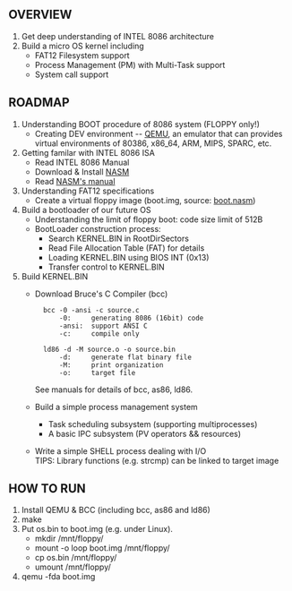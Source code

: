 ## OVERVIEW ##
1. Get deep understanding of INTEL 8086 architecture
2. Build a micro OS kernel including 
   * FAT12 Filesystem support
   * Process Management (PM) with Multi-Task support
   * System call support

## ROADMAP ##
1. Understanding BOOT procedure of 8086 system (FLOPPY only!)
    * Creating DEV environment -- [QEMU](http://qemu.org), an emulator 
      that can provides virtual environments of 80386, x86_64, ARM, 
      MIPS, SPARC, etc.
2. Getting familar with INTEL 8086 ISA 
    * Read INTEL 8086 Manual
    * Download & Install [NASM](http://www.nasm.us/pub/nasm/releasebuilds/2.10.05/)
    * Read [NASM's manual](http://www.nasm.us/xdoc/2.09.04/nasmdoc.pdf)
3. Understanding FAT12 specifications
    * Create a virtual floppy image (boot.img, source: [boot.nasm](https://github.com/aegiryy/fryy/blob/master/source/boot.nasm))
4. Build a bootloader of our future OS
    * Understanding the limit of floppy boot: code size limit of 512B
    * BootLoader construction process:
      * Search KERNEL.BIN in RootDirSectors
      * Read File Allocation Table (FAT) for details
      * Loading KERNEL.BIN using BIOS INT (0x13)
      * Transfer control to KERNEL.BIN
5. Build KERNEL.BIN
    * Download Bruce's C Compiler (bcc)

            bcc -0 -ansi -c source.c   
                -0:     generating 8086 (16bit) code    
                -ansi:  support ANSI C    
                -c:     compile only    

            ld86 -d -M source.o -o source.bin   
                -d:     generate flat binary file    
                -M:     print organization    
                -o:     target file    
      See manuals for details of bcc, as86, ld86.
    * Build a simple process management system
      * Task scheduling subsystem (supporting multiprocesses)
      * A basic IPC subsystem (PV operators && resources)
    * Write a simple SHELL process dealing with I/O  
      TIPS: Library functions (e.g. strcmp) can be linked to target image

## HOW TO RUN ##
1. Install QEMU & BCC (including bcc, as86 and ld86)
2. make
3. Put os.bin to boot.img (e.g. under Linux).
    * mkdir /mnt/floppy/
    * mount -o loop boot.img /mnt/floppy/
    * cp os.bin /mnt/floppy/  
    * umount /mnt/floppy/
4. qemu -fda boot.img
